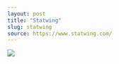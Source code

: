 ```yaml
---
layout: post
title: "Statwing"
slug: statwing
source: https://www.statwing.com/
---
```


<img src="{{ site.url }}/assets/img/screenshots/statwing.jpg">
